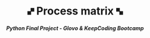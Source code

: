 <h1 align="center">
	🙾 Process matrix 🙿
</h1>

<p align="center">
	<b><i>Python Final Project - Glovo & KeepCoding Bootcamp</i></b><br>
</p>
